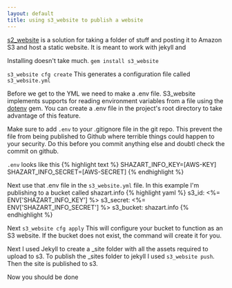 ```yaml
---
layout: default
title: using s3_website to publish a website
---
```


[s2_website](https://github.com/laurilehmijoki/s3_website) is a solution for taking a folder of stuff and posting it to Amazon S3 and host a static website. It is meant to work with jekyll and 

Installing doesn't take much. `gem install s3_website`

`s3_website cfg create`
This generates a configuration file called `s3_website.yml`


Before we get to the YML we need to make a .env file. S3_website implements supports for reading environment variables from a file using the [dotenv](https://github.com/bkeepers/dotenv) gem. You can create a .env file in the project's root directory to take advantage of this feature.

Make sure to add `.env` to your .gitignore file in the git repo. This prevent the file from being published to Github where terrible things could happen to your security. Do this before you commit anything else and doubtl check the commit on github.

`.env` looks like this
{% highlight text %}
SHAZART_INFO_KEY=[AWS-KEY]
SHAZART_INFO_SECRET=[AWS-SECRET]
{% endhighlight %}

Next use that .env file in the `s3_website.yml` file. In this example I'm publishing to a bucket called shazart.info
{% highlight yaml %}
s3_id: <%= ENV['SHAZART_INFO_KEY'] %>
s3_secret: <%= ENV['SHAZART_INFO_SECRET'] %>
s3_bucket: shazart.info
{% endhighlight %}

Next `s3_website cfg apply` This will configure your bucket to function as an S3 website. If the bucket does not exist, the command will create it for you.

Next I used Jekyll to create a _site folder with all the assets required to upload to s3. To publish the _sites folder to jekyll I used `s3_website push`. Then the site is published to s3.

Now you should be done